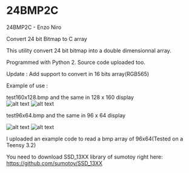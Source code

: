 # 24BMP2C
24BMP2C - Enzo Niro

Convert 24 bit Bitmap to C array

This utility convert 24 bit bitmap into a double dimensionnal array.

Programmed with Python 2. Source code uploaded too.

Update : Add support to convert in 16 bits array(RGB565)

Example of use :

test160x128.bmp and the same in 128 x 160 display     
![alt text](https://raw.githubusercontent.com/protongamer/24BMP2C/master/test160x128.bmp)
![alt text](https://raw.githubusercontent.com/protongamer/24BMP2C/master/128x160Display.JPG)






test96x64.bmp and the same in 96 x 64 display

![alt text](https://raw.githubusercontent.com/protongamer/24BMP2C/master/test96x64.bmp)
![alt text](https://raw.githubusercontent.com/protongamer/24BMP2C/master/96x64Display.JPG)

I uploaded an example code to read a bmp array of 96x64(Tested on a Teensy 3.2)

You need to download SSD_13XX library of sumotoy right here:
https://github.com/sumotoy/SSD_13XX

